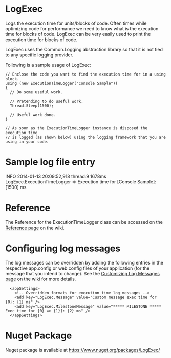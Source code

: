 LogExec
=======

Logs the execution time for units/blocks of code. Often times while optimizing code for performance we need to know what is the execution time for blocks of code. LogExec can be very easily used to print the execution time for blocks of code.

LogExec uses the Common.Logging abstraction library so that it is not tied to any specific logging provider.

Following is a sample usage of LogExec:

    // Enclose the code you want to find the execution time for in a using block.
    using (new ExecutionTimeLogger("Console Sample"))
    {
      // Do some useful work.
  
      // Pretending to do useful work.
      Thread.Sleep(1500);
  
      // Useful work done.
    }
    
    // As soon as the ExecutionTimeLogger instance is disposed the execution time 
    // is logged (as shown below) using the logging framework that you are using in your code.

Sample log file entry
=====================
INFO  2014-01-13 20:09:52,918   thread:9  1678ms LogExec.ExecutionTimeLogger => Execution time for [Console Sample]: [1500] ms

Reference
=====================
The Reference for the ExecutionTimeLogger class can be accessed on the [Reference page](https://github.com/chai-deshpande/LogExec/wiki/Reference) on the wiki.

Configuring log messages
========================
The log messages can be overridden by adding the following entries in the respective app.config or web.config files of your application (for the message that you intend to change). See the [Customizing Log Messages page](https://github.com/chai-deshpande/LogExec/wiki/Customizing-Log-Messages) on the wiki for more details.

```
  <appSettings>
    <!-- Overridden formats for execution time log messages -->
    <add key="LogExec.Message" value="Custom message exec time for {0}: {1} ms" />
    <add key="LogExec.MilestoneMessage" value="***** MILESTONE ***** Exec time for {0} => {1}]: {2} ms" />
  </appSettings>
```

Nuget Package
=============
Nuget package is available at https://www.nuget.org/packages/LogExec/
